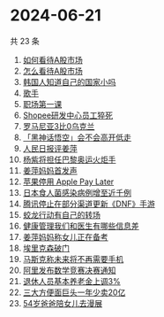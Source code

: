 # 2024-06-21

共 23 条

<!-- BEGIN -->
<!-- 最后更新时间 Fri Jun 21 2024 23:13:01 GMT+0800 (China Standard Time) -->

1. [如何看待A股市场](https://www.zhihu.com/search?q=%E5%A6%82%E4%BD%95%E7%9C%8B%E5%BE%85A%E8%82%A1%E5%B8%82%E5%9C%BA)
1. [怎么看待A股市场](https://www.zhihu.com/search?q=%E6%80%8E%E4%B9%88%E7%9C%8B%E5%BE%85A%E8%82%A1%E5%B8%82%E5%9C%BA)
1. [韩国人知道自己的国家小吗](https://www.zhihu.com/search?q=%E9%9F%A9%E5%9B%BD%E4%BA%BA%E7%9F%A5%E9%81%93%E8%87%AA%E5%B7%B1%E7%9A%84%E5%9B%BD%E5%AE%B6%E5%B0%8F%E5%90%97)
1. [歌手](https://www.zhihu.com/search?q=%E6%AD%8C%E6%89%8B)
1. [职场第一课](https://www.zhihu.com/search?q=%E8%81%8C%E5%9C%BA%E7%AC%AC%E4%B8%80%E8%AF%BE)
1. [Shopee研发中心员工猝死](https://www.zhihu.com/search?q=Shopee%E7%A0%94%E5%8F%91%E4%B8%AD%E5%BF%83%E5%91%98%E5%B7%A5%E7%8C%9D%E6%AD%BB)
1. [罗马尼亚3比0乌克兰](https://www.zhihu.com/search?q=%E7%BD%97%E9%A9%AC%E5%B0%BC%E4%BA%9A3%E6%AF%940%E4%B9%8C%E5%85%8B%E5%85%B0)
1. [「黑神话悟空」会不会高开低走](https://www.zhihu.com/search?q=%E3%80%8C%E9%BB%91%E7%A5%9E%E8%AF%9D%E6%82%9F%E7%A9%BA%E3%80%8D%E4%BC%9A%E4%B8%8D%E4%BC%9A%E9%AB%98%E5%BC%80%E4%BD%8E%E8%B5%B0)
1. [人民日报评姜萍](https://www.zhihu.com/search?q=%E4%BA%BA%E6%B0%91%E6%97%A5%E6%8A%A5%E8%AF%84%E5%A7%9C%E8%90%8D)
1. [杨紫将担任巴黎奥运火炬手](https://www.zhihu.com/search?q=%E6%9D%A8%E7%B4%AB%E5%B0%86%E6%8B%85%E4%BB%BB%E5%B7%B4%E9%BB%8E%E5%A5%A5%E8%BF%90%E7%81%AB%E7%82%AC%E6%89%8B)
1. [姜萍妈妈首发声](https://www.zhihu.com/search?q=%E5%A7%9C%E8%90%8D%E5%A6%88%E5%A6%88%E9%A6%96%E5%8F%91%E5%A3%B0)
1. [苹果停用 Apple Pay Later](https://www.zhihu.com/search?q=%E8%8B%B9%E6%9E%9C%E5%81%9C%E7%94%A8%20Apple%20Pay%20Later)
1. [日本食人菌感染病例增至近千例](https://www.zhihu.com/search?q=%E6%97%A5%E6%9C%AC%E9%A3%9F%E4%BA%BA%E8%8F%8C%E6%84%9F%E6%9F%93%E7%97%85%E4%BE%8B%E5%A2%9E%E8%87%B3%E8%BF%91%E5%8D%83%E4%BE%8B)
1. [腾讯停止在部分渠道更新《DNF》手游](https://www.zhihu.com/search?q=%E8%85%BE%E8%AE%AF%E5%81%9C%E6%AD%A2%E5%9C%A8%E9%83%A8%E5%88%86%E6%B8%A0%E9%81%93%E6%9B%B4%E6%96%B0%E3%80%8ADNF%E3%80%8B%E6%89%8B%E6%B8%B8)
1. [蛟龙行动有自己的转场](https://www.zhihu.com/search?q=%E8%9B%9F%E9%BE%99%E8%A1%8C%E5%8A%A8%E6%9C%89%E8%87%AA%E5%B7%B1%E7%9A%84%E8%BD%AC%E5%9C%BA)
1. [健康管理我们和医生有哪些信息差](https://www.zhihu.com/search?q=%E5%81%A5%E5%BA%B7%E7%AE%A1%E7%90%86%E6%88%91%E4%BB%AC%E5%92%8C%E5%8C%BB%E7%94%9F%E6%9C%89%E5%93%AA%E4%BA%9B%E4%BF%A1%E6%81%AF%E5%B7%AE)
1. [姜萍妈妈称女儿正在备考](https://www.zhihu.com/search?q=%E5%A7%9C%E8%90%8D%E5%A6%88%E5%A6%88%E7%A7%B0%E5%A5%B3%E5%84%BF%E6%AD%A3%E5%9C%A8%E5%A4%87%E8%80%83)
1. [埃里克森破门](https://www.zhihu.com/search?q=%E5%9F%83%E9%87%8C%E5%85%8B%E6%A3%AE%E7%A0%B4%E9%97%A8)
1. [马斯克称未来将不再需要手机](https://www.zhihu.com/search?q=%E9%A9%AC%E6%96%AF%E5%85%8B%E7%A7%B0%E6%9C%AA%E6%9D%A5%E5%B0%86%E4%B8%8D%E5%86%8D%E9%9C%80%E8%A6%81%E6%89%8B%E6%9C%BA)
1. [阿里发布数学竞赛决赛通知](https://www.zhihu.com/search?q=%E9%98%BF%E9%87%8C%E5%8F%91%E5%B8%83%E6%95%B0%E5%AD%A6%E7%AB%9E%E8%B5%9B%E5%86%B3%E8%B5%9B%E9%80%9A%E7%9F%A5)
1. [退休人员基本养老金上调3%](https://www.zhihu.com/search?q=%E9%80%80%E4%BC%91%E4%BA%BA%E5%91%98%E5%9F%BA%E6%9C%AC%E5%85%BB%E8%80%81%E9%87%91%E4%B8%8A%E8%B0%833%25)
1. [三大方便面巨头一年少卖20亿](https://www.zhihu.com/search?q=%E4%B8%89%E5%A4%A7%E6%96%B9%E4%BE%BF%E9%9D%A2%E5%B7%A8%E5%A4%B4%E4%B8%80%E5%B9%B4%E5%B0%91%E5%8D%9620%E4%BA%BF)
1. [54岁爸爸陪女儿去漫展](https://www.zhihu.com/search?q=54%E5%B2%81%E7%88%B8%E7%88%B8%E9%99%AA%E5%A5%B3%E5%84%BF%E5%8E%BB%E6%BC%AB%E5%B1%95)

<!-- END -->
